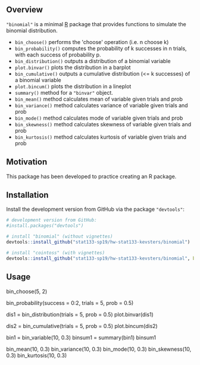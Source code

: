 ## Overview

`"binomial"` is a minimal [R](http://www.r-project.org/) package that
provides functions to simulate the binomial distribution.

  - `bin_choose()` performs the 'choose' operation (i.e. n choose k)
  - `bin_probability()` computes the probability of k successes in n trials, with each success of probability p.
  - `bin_distribution()` outputs a distribution of a binomial variable
  - `plot.binvar()` plots the distribution in a barplot
  - `bin_cumulative()` outputs a cumulative distribution (<= k successes) of a binomial variable
  - `plot.bincum()` plots the distribution in a lineplot
  - `summary()` method for a `"binvar"` object.
  - `bin_mean()` method calculates mean of variable given trials and prob
  - `bin_variance()` method calculates variance of variable given trials and prob
  - `bin_mode()` method calculates mode of variable given trials and prob
  - `bin_skewness()` method calculates skewness of variable given trials and prob
  - `bin_kurtosis()` method calculates kurtosis of variable given trials and prob

## Motivation

This package has been developed to practice creating an R package.

## Installation

Install the development version from GitHub via the package
`"devtools"`:

``` r
# development version from GitHub:
#install.packages("devtools") 

# install "binomial" (without vignettes)
devtools::install_github("stat133-sp19/hw-stat133-kevsters/binomial")

# install "cointoss" (with vignettes)
devtools::install_github("stat133-sp19/hw-stat133-kevsters/binomial", build_vignettes = TRUE)
```

## Usage

bin_choose(5, 2)

bin_probability(success = 0:2, trials = 5, prob = 0.5)

dis1 = bin_distribution(trials = 5, prob = 0.5) 
plot.binvar(dis1)

dis2 = bin_cumulative(trials = 5, prob = 0.5)
plot.bincum(dis2)

bin1 = bin_variable(10, 0.3)
binsum1 = summary(bin1)
binsum1

bin_mean(10, 0.3)
bin_variance(10, 0.3)
bin_mode(10, 0.3)
bin_skewness(10, 0.3)
bin_kurtosis(10, 0.3)
